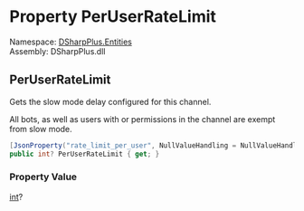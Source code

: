 # Property PerUserRateLimit

Namespace: [DSharpPlus.Entities](DSharpPlus.Entities.md)  
Assembly: DSharpPlus.dll

## <a id="DSharpPlus_Entities_DiscordPartialChannel_PerUserRateLimit"></a>PerUserRateLimit

<p>Gets the slow mode delay configured for this channel.</p>
<p>All bots, as well as users with <xref href="DSharpPlus.Permissions.ManageChannels" data-throw-if-not-resolved="false"></xref> or <xref href="DSharpPlus.Permissions.ManageMessages" data-throw-if-not-resolved="false"></xref> permissions in the channel are exempt from slow mode.</p>

```csharp
[JsonProperty("rate_limit_per_user", NullValueHandling = NullValueHandling.Ignore)]
public int? PerUserRateLimit { get; }
```

### Property Value

[int](https://learn.microsoft.com/dotnet/api/system.int32)?

